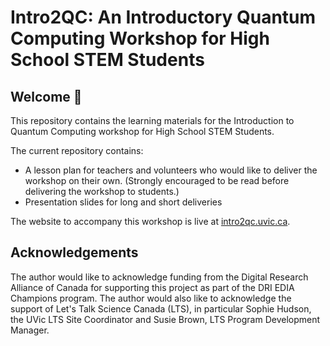 # Intro2QC: An Introductory Quantum Computing Workshop for High School STEM Students 

## Welcome 👋 

This repository contains the learning materials for the Introduction to Quantum Computing workshop for High School STEM Students. 

The current repository contains: 

- A lesson plan for teachers and volunteers who would like to deliver the workshop on their own. (Strongly encouraged to be read before delivering the workshop to students.) 
- Presentation slides for long and short deliveries 

The website to accompany this workshop is live at [intro2qc.uvic.ca](https://intro2qc.uvic.ca). 

## Acknowledgements

The author would like to acknowledge funding from the Digital Research Alliance of Canada for supporting this project as part of the DRI EDIA Champions program.
The author would also like to acknowledge the support of Let's Talk Science Canada (LTS), in particular Sophie Hudson, the UVic LTS Site Coordinator and Susie Brown, LTS Program Development Manager. 

